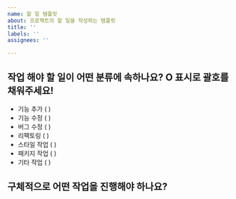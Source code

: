 ```yaml
---
name: 할 일 템플릿
about: 프로젝트의 할 일을 작성하는 템플릿
title: ''
labels: ''
assignees: ''

---
```


## 작업 해야 할 일이 어떤 분류에 속하나요? O 표시로 괄호를 채워주세요!
- 기능 추가 ( )
- 기능 수정 ( )
- 버그 수정 ( )
- 리팩토링 ( )
- 스타일 작업 ( )
- 패키지 작업 ( )
- 기타 작업 ( )

## 구체적으로 어떤 작업을 진행해야 하나요?
